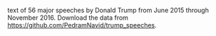 text of 56 major speeches by Donald Trump from June 2015 through November 2016.
Download the data from https://github.com/PedramNavid/trump_speeches.
